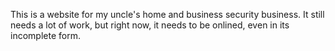 This is a website for my uncle's home and business security business.  It still needs a lot of work, but right now, it needs to be onlined, even in its incomplete form.